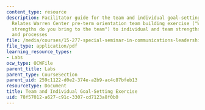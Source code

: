 ```yaml
---
content_type: resource
description: Facilitator guide for the team and individual goal-setting exercise.
  Relates Warren Center pre-term orientation team building exercise ("What individual
  strengths do you bring to the team") to individual and team strengths, needs, objectives
  and processes
file: /media/courses/15-277-special-seminar-in-communications-leadership-and-personal-effectiveness-coaching-fall-2008/78f57012a627c91c3307cd7123a8f0b0_guide_01.pdf
file_type: application/pdf
learning_resource_types:
- Labs
ocw_type: OCWFile
parent_title: Labs
parent_type: CourseSection
parent_uid: 259c1122-d0e2-374e-a2b9-ac4c87bfeb13
resourcetype: Document
title: Team and Individual Goal-Setting Exercise
uid: 78f57012-a627-c91c-3307-cd7123a8f0b0
---
```


